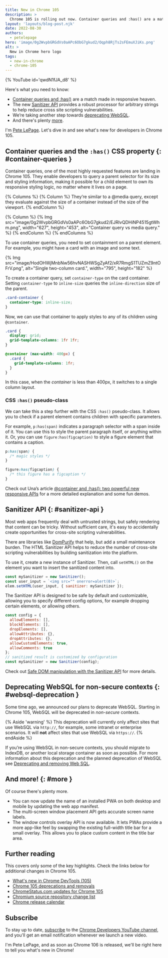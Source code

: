 ```yaml
---
title: New in Chrome 105
description: >
  Chrome 105 is rolling out now. Container queries and :has() are a match made in responsive heaven. The new Sanitizer API provides a robust processor for arbitrary strings to help reduce cross site scripting vulnerabilities. We’re taking another step towards deprecating WebSQL. And there's plenty more.
layout: 'layouts/blog-post.njk'
date: 2022-08-30
authors:
  - petelepage
hero: 'image/0g2WvpbGRGdVs0aAPc6ObG7gkud2/Oqph8RjTs2sFEmuXJiKs.png'
alt: >
  New in Chrome hero logo
tags:
  - new-in-chrome
  - chrome-105
---
```


{% YouTube id='qwdN1fJA_d8' %}

Here's what you need to know:

* [Container queries and :has()](#container-queries) are a match made
  in responsive heaven.
* The new [Sanitizer API](#sanitizer-api) provides a robust processor for
  arbitrary strings to help reduce cross site scripting vulnerabilities.
* We’re taking another step towards [deprecating WebSQL](#websql-deprecation).
* And there's plenty [more](#more).

I'm [Pete LePage](https://petelepage.com). Let's dive in and
see what's new for developers in Chrome 105.

## Container queries and the `:has()` CSS property {: #container-queries }

Container queries, one of the most highly requested features are landing in
Chrome 105. They enable developers to query a parent selector for its size and
styling information, making it possible for a child element to own its
responsive styling logic, no matter where it lives on a page.

{% Columns %}
{% Column %}
They’re similar to a @media query, except they evaluate against the size of
a container  instead of the size of the viewport.
{% endColumn %}

{% Column %}
{% Img src="image/0g2WvpbGRGdVs0aAPc6ObG7gkud2/EJRlvQDHiNP4515gtWhm.png", width="627", height="453", alt="Container query vs media query." %}
{% endColumn %}
{% endColumns %}

To use container queries, you need to set containment on a parent element. For example, you might have a card with an image and some text.

{% Img src="image/HodOHWjMnbNw56hvNASHWSgZyAf2/xR7RmgS1TUZmZ9ntOFrV.png", alt="Single two-column card.", width="795", height="182" %}

To create a container query, set `container-type` on the card container.
Setting `container-type` to `inline-size` queries the `inline-direction`
size of the parent.

```css
.card-container {
  container-type: inline-size;
}
```

Now, we can use that container to apply styles to any of its children using
`@container`.

```css
.card {
  display: grid;
  grid-template-columns: 1fr 1fr;
}

@container (max-width: 400px) {
  .card {
    grid-template-columns: 1fr;
  }
}
```

In this case, when the *container* is less than 400px, it switches to a
single column layout.

### CSS `:has()` pseudo-class

We can take this a step further with the CSS `:has()` pseudo-class. It
allows you to check if a parent element contains children with specific
parameters.

For example, `p:has(span)` indicates a paragraph selector with a span inside
of it. You can use this to style the parent paragraph itself, or anything
within it. Or, you can use `figure:has(figcaption)` to style a figure element
that contains a caption.

```css
p:has(span) {
  /* magic styles */
}

figure:has(figcaption) {
  /* this figure has a figcaption */
}
```

Check out Una’s article
[@container and :has(): two powerful new responsive APIs][dcc-has-with-cq-m105]
for a more detailed explanation and some fun demos.

## Sanitizer API {: #sanitizer-api }

Most web apps frequently deal with untrusted strings, but safely rendering that
content can be tricky. Without sufficient care, it's easy to accidentally
create opportunities for cross-site scripting vulnerabilities.

There are libraries like [DomPurify][dompurify] that help, but add a small
maintenance burden. The HTML Sanitizer API helps to reduce the number of
cross-site scripting vulnerabilities by building sanitization into the platform.

To use it, create a new instance of Sanitizer. Then, call `setHTML()` on the
element you want to insert the sanitized content into.

```js
const mySanitizer = new Sanitizer();
const user_input = `<img src="" onerror=alert(0)>`;
elem.setHTML(user_input, { sanitizer: mySanitizer });
```

The Sanitizer API is designed to be safe by default and customizable,
allowing you to specify different config options, for example dropping
certain elements, or allowing others.

```js
const config = {
  allowElements: [],
  blockElements: [],
  dropElements: [],
  allowAttributes: {},
  dropAttributes: {},
  allowCustomElements: true,
  allowComments: true
};
// sanitized result is customized by configuration
const mySanitizer = new Sanitizer(config);
```

Check out [Safe DOM manipulation with the Sanitizer API][wd-sanitizer]
for more details.

## Deprecating WebSQL for non-secure contexts {: #websql-deprecation }

Some time ago, we announced our plans to deprecate WebSQL. Starting in
Chrome 105, WebSQL will be deprecated in *non-secure* contexts.

{% Aside 'warning' %}
This deprecation will currently only affect sites that use WebSQL via
`http://`, for example, some intranet or enterprise scenarios. It will
**not** affect sites that use WebSQL via `https://`.
{% endAside %}

If you’re using WebSQL in non-secure contexts, you should migrate to IndexDB,
or another local storage container as soon as possible. For more information
about this deprecation and the planned deprecation of WebSQL see
[Deprecating and removing Web SQL][dcc-websql-dep].

## And more! {: #more }

Of course there's plenty more.

* You can now update the name of an installed PWA on both desktop and mobile
  by updating the web app manifest.
* The multi-screen window placement API gets accurate screen name labels.
* The window controls overlay API is now available. It lets PWAs provide a
  more app-like feel by swapping the existing full-width title bar for a
  small overlay. This allows you to place custom content in the title bar area.

## Further reading

This covers only some of the key highlights. Check the links below for
additional changes in Chrome 105.

* [What's new in Chrome DevTools (105)](/blog/new-in-devtools-105/)
* [Chrome 105 deprecations and removals](/blog/deps-rems-105/)
* [ChromeStatus.com updates for Chrome 105](https://www.chromestatus.com/features#milestone%3D105)
* [Chromium source repository change list](https://chromium.googlesource.com/chromium/src/+log/104.0.5112.84..105.0.5195.74)
* [Chrome release calendar](https://chromiumdash.appspot.com/schedule)

## Subscribe

To stay up to date, [subscribe](https://goo.gl/6FP1a5) to the
[Chrome Developers YouTube channel](https://www.youtube.com/user/ChromeDevelopers/),
and you'll get an email notification whenever we launch a new video.

I'm Pete LePage, and as soon as Chrome 106 is released, we'll be right here to
tell you what's new in Chrome!

[dcc-has-with-cq-m105]: /blog/has-with-cq-m105/
[dompurify]: https://github.com/cure53/DOMPurify
[wd-sanitizer]: https://web.dev/sanitizer/
[dcc-websql-dep]: /blog/deprecating-web-sql/
